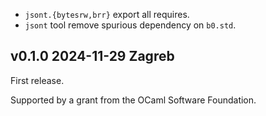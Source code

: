 
- `jsont.{bytesrw,brr}` export all requires.
- `jsont` tool remove spurious dependency on `b0.std`.

v0.1.0 2024-11-29 Zagreb
------------------------

First release.

Supported by a grant from the OCaml Software Foundation.
